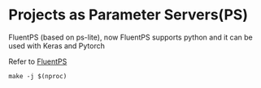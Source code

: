 # Projects as Parameter Servers(PS)

FluentPS (based on ps-lite), now FluentPS supports python and it can be used with Keras and Pytorch

Refer to [FluentPS](https://github.com/XinYao1994/FluentPS)

```
make -j $(nproc)
```
